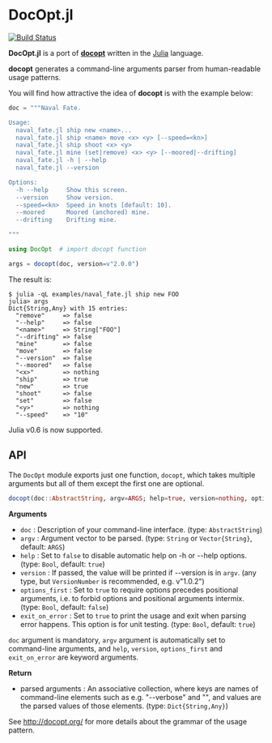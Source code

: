 # DocOpt.jl

[![Build Status](https://travis-ci.org/docopt/DocOpt.jl.svg?branch=master)](https://travis-ci.org/docopt/DocOpt.jl)

**DocOpt.jl** is a port of [**docopt**](http://docopt.org/) written in the [Julia](http://julialang.org/) language.

**docopt** generates a command-line arguments parser from human-readable usage patterns.

You will find how attractive the idea of **docopt** is with the example below:

```julia
doc = """Naval Fate.

Usage:
  naval_fate.jl ship new <name>...
  naval_fate.jl ship <name> move <x> <y> [--speed=<kn>]
  naval_fate.jl ship shoot <x> <y>
  naval_fate.jl mine (set|remove) <x> <y> [--moored|--drifting]
  naval_fate.jl -h | --help
  naval_fate.jl --version

Options:
  -h --help     Show this screen.
  --version     Show version.
  --speed=<kn>  Speed in knots [default: 10].
  --moored      Moored (anchored) mine.
  --drifting    Drifting mine.

"""

using DocOpt  # import docopt function

args = docopt(doc, version=v"2.0.0")
```

The result is:

```
$ julia -qL examples/naval_fate.jl ship new FOO
julia> args
Dict{String,Any} with 15 entries:
  "remove"     => false
  "--help"     => false
  "<name>"     => String["FOO"]
  "--drifting" => false
  "mine"       => false
  "move"       => false
  "--version"  => false
  "--moored"   => false
  "<x>"        => nothing
  "ship"       => true
  "new"        => true
  "shoot"      => false
  "set"        => false
  "<y>"        => nothing
  "--speed"    => "10"

```

Julia v0.6 is now supported.


## API

The `DocOpt` module exports just one function, `docopt`, which takes multiple
arguments but all of them except the first one are optional.

```julia
docopt(doc::AbstractString, argv=ARGS; help=true, version=nothing, options_first=false, exit_on_error=true)
```

**Arguments**

* `doc` : Description of your command-line interface. (type: `AbstractString`)
* `argv` : Argument vector to be parsed. (type: `String` or `Vector{String}`, default: `ARGS`)
* `help` : Set to `false` to disable automatic help on -h or --help options. (type: `Bool`, default: `true`)
* `version` : If passed, the value will be printed if --version is in `argv`. (any type, but `VersionNumber` is recommended, e.g. v"1.0.2")
* `options_first` : Set to `true` to require options precedes positional arguments, i.e. to forbid options and positional arguments intermix. (type: `Bool`, default: `false`)
* `exit_on_error` : Set to `true` to print the usage and exit when parsing error happens. This option is for unit testing. (type: `Bool`, default: `true`)

`doc` argument is mandatory, `argv` argument is automatically set to command-line arguments, and `help`, `version`, `options_first` and `exit_on_error` are keyword arguments.

**Return**

* parsed arguments : An associative collection, where keys are names of command-line elements such as e.g. "--verbose" and "<path>", and values are the parsed values of those elements. (type: `Dict{String,Any}`)

See <http://docopt.org/> for more details about the grammar of the usage pattern.
